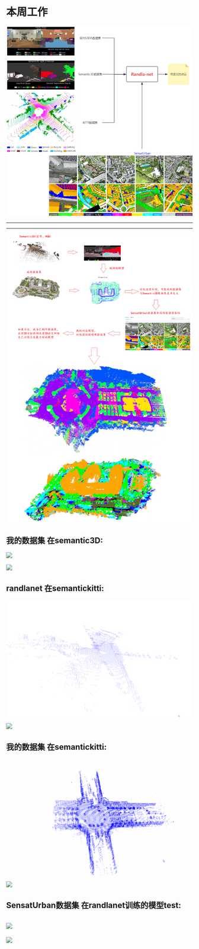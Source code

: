 # 本周工作

![](https://github.com/Darren-pty/Research/blob/main/Learning%20of%20way/Semester/picture/76.png)

---
---
![](https://github.com/Darren-pty/Research/blob/main/Learning%20of%20way/Semester/picture/75.png)

## 我的数据集 在semantic3D:
![](https://github.com/Darren-pty/Research/blob/main/Learning%20of%20way/Semester/picture/21.gif)

![](https://github.com/Darren-pty/Research/blob/main/Learning%20of%20way/Semester/picture/22.gif)


## randlanet 在semantickitti:
![](https://github.com/Darren-pty/Research/blob/main/Learning%20of%20way/Semester/picture/19.gif)

![](https://github.com/Darren-pty/Research/blob/main/Learning%20of%20way/Semester/picture/20.gif)


## 我的数据集 在semantickitti:
![](https://github.com/Darren-pty/Research/blob/main/Learning%20of%20way/Semester/picture/17.gif)

![](https://github.com/Darren-pty/Research/blob/main/Learning%20of%20way/Semester/picture/18.gif)



## SensatUrban数据集 在randlanet训练的模型test:

![](https://github.com/Darren-pty/Research/blob/main/Learning%20of%20way/Semester/picture/23.gif)
--- 
![](https://github.com/Darren-pty/Research/blob/main/Learning%20of%20way/Semester/picture/24.gif)
